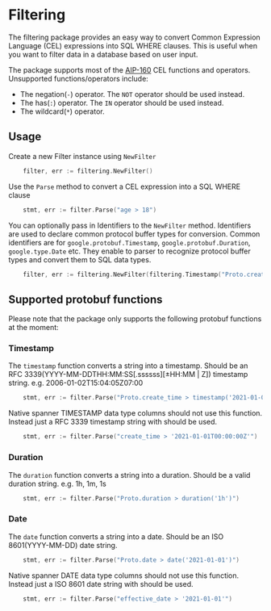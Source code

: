 # Filtering

The filtering package provides an easy way to convert Common Expression Language (CEL) expressions into SQL WHERE clauses. 
This is useful when you want to filter data in a database based on user input.

The package supports most of the [AIP-160](https://google.aip.dev/160) CEL functions and operators.
Unsupported functions/operators include:
- The negation(`-`) operator. The `NOT` operator should be used instead.
- The has(`:`) operator. The `IN` operator should be used instead.
- The wildcard(`*`) operator.

## Usage

Create a new Filter instance using `NewFilter`

```go
    filter, err := filtering.NewFilter()
```

Use the `Parse` method to convert a CEL expression into a SQL WHERE clause

```go
    stmt, err := filter.Parse("age > 18")
```


You can optionally pass in Identifiers to the `NewFilter` method.
Identifiers are used to declare common protocol buffer types for conversion.
Common identifiers are for `google.protobuf.Timestamp`, `google.protobuf.Duration`, `google.type.Date` etc.
They enable to parser to recognize protocol buffer types and convert them to SQL data types.

```go
    filter, err := filtering.NewFilter(filtering.Timestamp("Proto.create_time"),filtering.Duration("Proto.duration"))
```

## Supported protobuf functions

Please note that the package only supports the following protobuf functions at the moment:

### Timestamp

The `timestamp` function converts a string into a timestamp. Should be an RFC 3339(YYYY-MM-DDTHH:MM:SS[.ssssss][±HH:MM | Z]) timestamp string. e.g. 2006-01-02T15:04:05Z07:00

```go
    stmt, err := filter.Parse("Proto.create_time > timestamp('2021-01-01T00:00:00Z')")
```

Native spanner TIMESTAMP data type columns should not use this function. Instead just a RFC 3339 timestamp string with should be used.

```go
    stmt, err := filter.Parse("create_time > '2021-01-01T00:00:00Z'")
```

### Duration

The `duration` function converts a string into a duration. Should be a valid duration string. e.g. 1h, 1m, 1s

```go
    stmt, err := filter.Parse("Proto.duration > duration('1h')")
```

### Date

The `date` function converts a string into a date. Should be an ISO 8601(YYYY-MM-DD) date string.

```go
    stmt, err := filter.Parse("Proto.date > date('2021-01-01')")
```

Native spanner DATE data type columns should not use this function. Instead just a ISO 8601 date string with should be used.

```go
    stmt, err := filter.Parse("effective_date > '2021-01-01'")
```